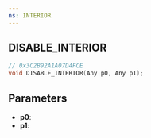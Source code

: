 ```yaml
---
ns: INTERIOR
---
```

## DISABLE_INTERIOR

```c
// 0x3C2B92A1A07D4FCE
void DISABLE_INTERIOR(Any p0, Any p1);
```

## Parameters
* **p0**:
* **p1**:
